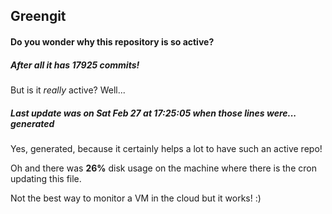 ## Greengit

#### Do you wonder why this repository is so active?

##### After all it has 17925 commits!

But is it *really* active? Well...

##### Last update was on Sat Feb 27 at 17:25:05 when those lines were... generated

Yes, generated, because it certainly helps a lot to have such an active repo!

Oh and there was **26%** disk usage on the machine
where there is the cron updating this file.

Not the best way to monitor a VM in the cloud but it works! :)
